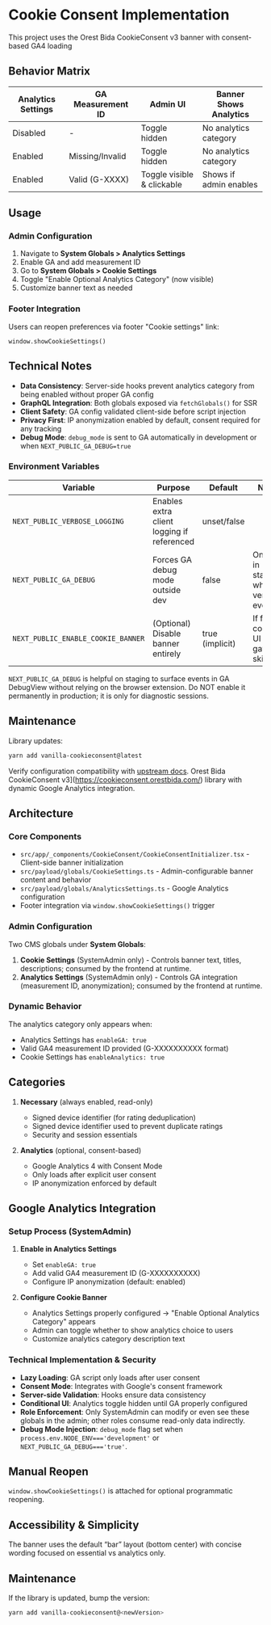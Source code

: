 # Cookie Consent Implementation

This project uses the Orest Bida CookieConsent v3 banner with consent-based GA4 loading

## Behavior Matrix

| Analytics Settings | GA Measurement ID | Admin UI | Banner Shows Analytics |
|-------------------|-------------------|----------|------------------------|
| Disabled | - | Toggle hidden | No analytics category |
| Enabled | Missing/Invalid | Toggle hidden | No analytics category |
| Enabled | Valid (G-XXXX) | Toggle visible & clickable | Shows if admin enables |

## Usage

### Admin Configuration
1. Navigate to **System Globals > Analytics Settings**
2. Enable GA and add measurement ID
3. Go to **System Globals > Cookie Settings**
4. Toggle "Enable Optional Analytics Category" (now visible)
5. Customize banner text as needed

### Footer Integration
Users can reopen preferences via footer "Cookie settings" link:
```tsx
window.showCookieSettings()
```

## Technical Notes

- **Data Consistency**: Server-side hooks prevent analytics category from being enabled without proper GA config
- **GraphQL Integration**: Both globals exposed via `fetchGlobals()` for SSR
- **Client Safety**: GA config validated client-side before script injection
- **Privacy First**: IP anonymization enabled by default, consent required for any tracking
- **Debug Mode**: `debug_mode` is sent to GA automatically in development or when `NEXT_PUBLIC_GA_DEBUG=true`

### Environment Variables

| Variable | Purpose | Default | Notes |
|----------|---------|---------|-------|
| `NEXT_PUBLIC_VERBOSE_LOGGING` | Enables extra client logging if referenced | unset/false |
| `NEXT_PUBLIC_GA_DEBUG` | Forces GA debug mode outside dev | false | Only set in staging when verifying events. |
| `NEXT_PUBLIC_ENABLE_COOKIE_BANNER` | (Optional) Disable banner entirely | true (implicit) | If false, consent UI + GA gating skipped. |

`NEXT_PUBLIC_GA_DEBUG` is helpful on staging to surface events in GA DebugView without relying on the browser extension. Do NOT enable it permanently in production; it is only for diagnostic sessions.

## Maintenance

Library updates:
```bash
yarn add vanilla-cookieconsent@latest
```
Verify configuration compatibility with [upstream docs](https://cookieconsent.orestbida.com/). Orest Bida CookieConsent v3](https://cookieconsent.orestbida.com/) library with dynamic Google Analytics integration.

## Architecture

### Core Components
- `src/app/_components/CookieConsent/CookieConsentInitializer.tsx` - Client-side banner initialization
- `src/payload/globals/CookieSettings.ts` - Admin-configurable banner content and behavior
- `src/payload/globals/AnalyticsSettings.ts` - Google Analytics configuration
- Footer integration via `window.showCookieSettings()` trigger

### Admin Configuration
Two CMS globals under **System Globals**:

1. **Cookie Settings** (SystemAdmin only) - Controls banner text, titles, descriptions; consumed by the frontend at runtime.
2. **Analytics Settings** (SystemAdmin only) - Controls GA integration (measurement ID, anonymization); consumed by the frontend at runtime.

### Dynamic Behavior
The analytics category only appears when:
- Analytics Settings has `enableGA: true`
- Valid GA4 measurement ID provided (G-XXXXXXXXXX format)
- Cookie Settings has `enableAnalytics: true`

## Categories

1. **Necessary** (always enabled, read-only)
   - Signed device identifier (for rating deduplication)
   - Signed device identifier used to prevent duplicate ratings
   - Security and session essentials

2. **Analytics** (optional, consent-based)
   - Google Analytics 4 with Consent Mode
   - Only loads after explicit user consent
   - IP anonymization enforced by default

## Google Analytics Integration

### Setup Process (SystemAdmin)
1. **Enable in Analytics Settings**
   - Set `enableGA: true`
   - Add valid GA4 measurement ID (G-XXXXXXXXXX)
   - Configure IP anonymization (default: enabled)

2. **Configure Cookie Banner**
   - Analytics Settings properly configured → "Enable Optional Analytics Category" appears
   - Admin can toggle whether to show analytics choice to users
   - Customize analytics category description text

### Technical Implementation & Security
- **Lazy Loading**: GA script only loads after user consent
- **Consent Mode**: Integrates with Google's consent framework
- **Server-side Validation**: Hooks ensure data consistency
- **Conditional UI**: Analytics toggle hidden until GA properly configured
 - **Role Enforcement**: Only SystemAdmin can modify or even see these globals in the admin; other roles consume read-only data indirectly.
 - **Debug Mode Injection**: `debug_mode` flag set when `process.env.NODE_ENV==='development'` or `NEXT_PUBLIC_GA_DEBUG==='true'`.


## Manual Reopen

`window.showCookieSettings()` is attached for optional programmatic reopening.

## Accessibility & Simplicity

The banner uses the default “bar” layout (bottom center) with concise wording focused on essential vs analytics only.

## Maintenance

If the library is updated, bump the version:

```bash
yarn add vanilla-cookieconsent@<newVersion>
```

